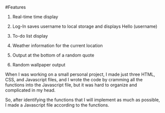 #Features
1. Real-time time display

2. Log-In saves username to local storage and displays Hello (username)

3. To-do list display

4. Weather information for the current location

5. Output at the bottom of a random quote

6. Random wallpaper output

When I was working on a small personal project, I made just three HTML, CSS, and Javascript files, and I wrote the code by cramming all the functions into the Javascript file, but it was hard to organize and complicated in my head.

So, after identifying the functions that I will implement as much as possible, I made a Javascript file according to the functions.